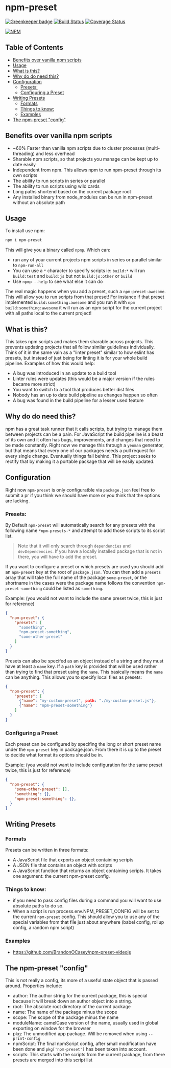 # npm-preset

[![Greenkeeper badge](https://badges.greenkeeper.io/BrandonOCasey/npm-preset.svg)](https://greenkeeper.io/)
[![Build Status][travis-icon]][travis-link]
[![Coverage Status][coveralls-icon]][coveralls-link]

[![NPM][npm-icon]][npm-link]

## Table of Contents

* [Benefits over vanilla npm scripts](#benefits-over-vanilla-npm-scripts)
* [Usage](#usage)
* [What is this?](#what-is-this)
* [Why do do need this?](#why-do-do-need-this)
* [Configuration](#configuration)
  * [Presets:](#presets)
  * [Configuring a Preset](#configuring-a-preset)
* [Writing Presets](#writing-presets)
  * [Formats](#formats)
  * [Things to know:](#things-to-know)
  * [Examples](#examples)
* [The npm-preset "config"](#the-npm-preset-config)

## Benefits over vanilla npm scripts

* ~60% Faster than vanilla npm scripts due to cluster processes (multi-threading) and less overhead
* Sharable npm scripts, so that projects you manage can be kept up to date easily
* Independent from npm. This allows npm to run npm-preset through its own scripts
* The ability to run scripts in series or parallel
* The ability to run scripts using wild cards
* Long paths shortend based on the current package root
* Any installed binary from node_modules can be run in npm-preset without an absolute path

## Usage

To install use npm:

```bash
npm i npm-preset
```

This will give you a binary called `npmp`. Which can:

* run any of your current projects npm scripts in series or parallel similar to `npm-run-all`
* You can use a `*` character to specify scripts ie: `build:*` will run `build:test` and `build:js` but not `build:js:other` or `build`
* Use `npmp --help` to see what else it can do

The real magic happens when you add a preset, such a `npm-preset-awesome`. This will allow you to run scripts from that preset! For instance if that preset implemented
`build:something:awesome` and you run it with `npm build:something:awesome` it will run as an npm script for the current project with all paths local to the current project!

## What is this?

This takes npm scripts and makes them sharable across projects. This prevents updating projects that all follow similar guidelines individually. Think of it in the same vain as a "linter preset" similar to how eslint has presets, but instead of just being for linting it is for your whole build pipeline. Examples of how this would help:

* A bug was introduced in an update to a build tool
* Linter rules were updates (this would be a major version if the rules became more strict)
* You want to switch to a tool that produces better dist files
* Nobody has an up to date build pipeline as changes happen so often
* A bug was found in the build pipeline for a lesser used feature

## Why do do need this?

npm has a great task runner that it calls scripts, but trying to manage them between projects can be a pain. For JavaScript the build pipeline is a beast of its own and it often has bugs, improvements, and changes that need to be made constantly. Right now we manage this through a `yeoman` generator, but that means that every one of our packages needs a pull request for every single change. Eventually things fall behind. This project seeks to rectify that by making it a portable package that will be easily updated.

## Configuration

Right now `npm-preset` is only configuratble via `package.json` feel free to submit a pr if you think we should have more or you think that the options are lacking.

### Presets:

By Default `npm-preset` will automatically search for any presets with the following name `*npm-presets-*` and attempt to add those scripts to its script list.

> Note that it will only search through `dependencies` and `devDependencies`. If you have a locally installed package that is not in there, you will have to add the preset.

If you want to configure a preset or which presets are used you should add an `npm-preset` key at the root of `package.json`. You can then add a `presets` array that will take the full name of the package `some-preset`, or the shortname in the cases were the package name follows the convention `npm-preset-something` could be listed as `something`.

Example: (you would not want to include the same preset twice, this is just for reference)

```json
{
  "npm-preset": {
    "presets": [
      "something",
      "npm-preset-something",
      "some-other-preset"
    ]
  }
}
```

Presets can also be specifed as an object instead of a string and they must have at least a `name` key. If a `path` key is provided that will be used rather than trying to find that preset using the `name`. This basically means the `name` can be anything. This allows you to specify local files as presets:

```json
{
  "npm-preset": {
    "presets": [
      {"name": "my-custom-preset", path: "./my-custom-preset.js"},
      {"name": "npm-preset-something"}
    ]
  }
}
```

### Configuring a Preset

Each preset can be configured by specifing the long or short preset name under the `npm-preset` key in package.json. From there it is up to the preset to decide what format its options should be in.

Example: (you would not want to include configuration for the same preset twice, this is just for reference)

```json
{
  "npm-preset": {
    "some-other-preset": [],
    "something": {},
    "npm-preset-something": {},
  }
}
```

## Writing Presets

### Formats

Presets can be written in three formats:

* A JavaScript file that exports an object containing scripts
* A JSON file that contains an object with scripts
* A JavaScript function that returns an object containing scripts. It takes one argument: the current npm-preset config.

### Things to know:

* if you need to pass config files during a command you will want to use absolute paths to do so.
* When a script is run process.env.NPM_PRESET_CONFIG will be set to the current `npm-preset` config. This should allow you to use any of the special variables from that file just about anywhere (babel config, rollup config, a random npm script)

### Examples

* <https://github.com/BrandonOCasey/npm-preset-videojs>

## The npm-preset "config"

This is not really a config, its more of a useful state object that is passed around. Properties include:

* author: The author string for the current package, this is special because it will break down an author object into a string.
* root: The absolute root directory of the current package
* name: The name of the package minus the scope
* scope: The scope of the package minus the name
* moduleName: camelCase version of the name, usually used in global exporting on window for the browser
* pkg: The unmodified app package. Will be removed when using `--print-config`
* npmScript: The final npmScript config, after small modification have been done and `pkg['npm-preset']` has been taken into account.
* scripts: This starts with the scripts from the current package, from there presets are merged into this script list

[travis-icon]: https://travis-ci.org/BrandonOCasey/npm-preset.svg?branch=master

[travis-link]: https://travis-ci.org/BrandonOCasey/npm-preset

[npm-icon]: https://nodei.co/npm/npm-preset.png?downloads=true&downloadRank=true

[npm-link]: https://nodei.co/npm/npm-preset/

[coveralls-icon]: https://coveralls.io/repos/github/BrandonOCasey/npm-preset/badge.svg?branch=master

[coveralls-link]: https://coveralls.io/github/BrandonOCasey/npm-preset?branch=master
